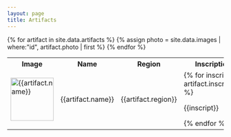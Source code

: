```yaml
---
layout: page
title: Artifacts
---
```


<table>
  <tbody>
    <tr>
      <th>Image</th>
      <th>Name</th>
      <th>Region</th>
      <th>Inscriptions</th>
      <th>Details</th>
    </tr>
{% for artifact in site.data.artifacts %}
{% assign photo = site.data.images | where:"id", artifact.photo  | first %}
    <tr>
      <td><a href="{{site.baseurl}}/assets/img/medium/{{photo.img}}" data-lightbox="{{artifact.id}}" data-title="{{artifact.name}}">
            <img src="{{site.baseurl}}/assets/img/medium/{{photo.img}}" alt="{{artifact.name}}" width="100">
      </a></td>
      <td>{{artifact.name}}</td>
      <td>{{artifact.region}}</td>
      <td>
{% for inscript in artifact.inscriptions %}
        <p class="gfs">{{inscript}}</p>
{% endfor %}
      </td>
      <td>{{artifact.details}}</td>
    </tr>
{% endfor %}
  </tbody>
</table>
